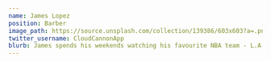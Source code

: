 ```yaml
---
name: James Lopez
position: Barber
image_path: https://source.unsplash.com/collection/139386/603x603?a=.png
twitter_username: CloudCannonApp
blurb: James spends his weekends watching his favourite NBA team - L.A. Clippers.
---
```

